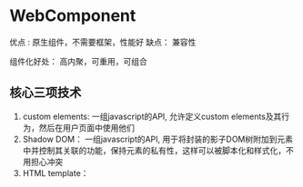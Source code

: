 # WebComponent

优点 : 原生组件，不需要框架，性能好
缺点： 兼容性

组件化好处： 高内聚，可重用，可组合

## 核心三项技术

1. custom elements: 一组javascript的API, 允许定义custom elements及其行为，然后在用户页面中使用他们
2. Shadow DOM： 一组javascript的API, 用于将封装的影子DOM树附加到元素中并控制其关联的功能，保持元素的私有性，这样可以被脚本化和样式化，不用担心冲突
3. HTML template： <template> 和 <slot> 元素，可以编写不再呈现页面中现实的标记模板，可以作为自定义元素结构的基础被多次重用
